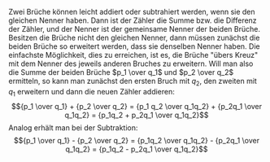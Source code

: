 Zwei Brüche können leicht addiert oder subtrahiert werden, wenn sie den gleichen Nenner haben. Dann ist der Zähler die Summe bzw. die Differenz der Zähler, und der Nenner ist der gemeinsame Nenner der beiden Brüche.
Besitzen die Brüche nicht den gleichen Nenner, dann müssen zunächst die beiden Brüche so erweitert werden, dass sie denselben Nenner haben. Die einfachste Möglichkeit, dies zu erreichen, ist es, die Brüche "übers Kreuz" mit dem Nenner des jeweils anderen Bruches zu erweitern.
Will man also die Summe der beiden Brüche $p_1 \over q_1$ und $p_2 \over q_2$ ermitteln, so kann man zunächst den ersten Bruch mit $q_2$, den zweiten mit $q_1$ erweitern und dann die neuen Zähler addieren:
$${p_1 \over q_1} + {p_2 \over q_2} = {p_1 q_2 \over q_1q_2} + {p_2q_1 \over q_1q_2} = {p_1q_2 + p_2q_1 \over q_1q_2}$$
Analog erhält man bei der Subtraktion:
$${p_1 \over q_1} - {p_2 \over q_2} = {p_1q_2 \over q_1q_2} - {p_2q_1 \over q_1q_2} = {p_1q_2 - p_2q_1 \over q_1q_2}$$